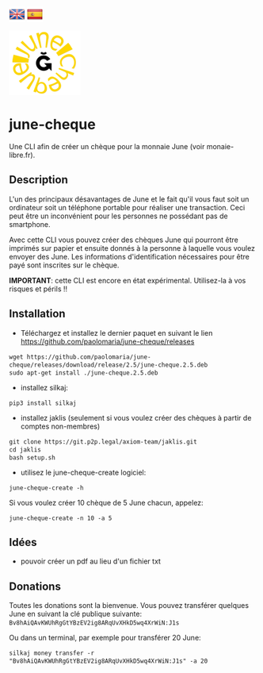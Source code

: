 [<img src="https://github.com/paolomaria/june-cheque-app/raw/main/www/img/flag-gb.png">](README.md) [<img src="https://github.com/paolomaria/june-cheque-app/raw/main/www/img/flag-es.png">](README_es.md)

![June Cheque logo](https://github.com/paolomaria/june-cheque-app/raw/main/www/img/logo_144px.png)

# june-cheque

Une CLI afin de créer un chèque pour la monnaie June (voir monaie-libre.fr). 

## Description

L'un des principaux désavantages de June et le fait qu'il vous faut soit un ordinateur soit un téléphone portable pour réaliser une transaction. Ceci peut être un inconvénient pour les personnes ne possédant pas de smartphone. 

Avec cette CLI vous pouvez créer des chèques June qui pourront être imprimés sur papier et ensuite donnés à la personne à laquelle vous voulez envoyer des June. Les informations d'identification nécessaires pour être payé sont inscrites sur le chèque.

**IMPORTANT**: cette CLI est encore en état expérimental. Utilisez-la à vos risques et périls !!

## Installation

 - Téléchargez et installez le dernier paquet en suivant le lien https://github.com/paolomaria/june-cheque/releases
 ```
wget https://github.com/paolomaria/june-cheque/releases/download/release/2.5/june-cheque.2.5.deb
sudo apt-get install ./june-cheque.2.5.deb
 ```
 
 - installez silkaj:
 ```
 pip3 install silkaj
 ```
  - installez jaklis (seulement si vous voulez créer des chèques à partir de comptes non-membres)
```
git clone https://git.p2p.legal/axiom-team/jaklis.git
cd jaklis
bash setup.sh
```
 - utilisez le june-cheque-create logiciel:
```
june-cheque-create -h
```

Si vous voulez créer 10 chèque de 5 June chacun, appelez:
```
june-cheque-create -n 10 -a 5
```

## Idées

 - pouvoir créer un pdf au lieu d'un fichier txt
 
 
## Donations

Toutes les donations sont la bienvenue. Vous pouvez transférer quelques June en suivant la clé publique suivante: `Bv8hAiQAvKWUhRgGtYBzEV2ig8ARqUvXHkD5wq4XrWiN:J1s`

Ou dans un terminal, par exemple pour transférer 20 June:
```
silkaj money transfer -r "Bv8hAiQAvKWUhRgGtYBzEV2ig8ARqUvXHkD5wq4XrWiN:J1s" -a 20
```
